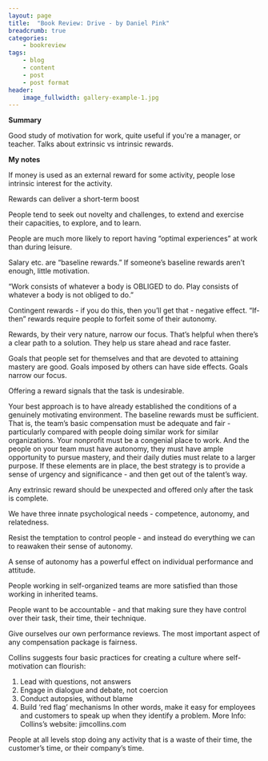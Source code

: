 ```yaml
---
layout: page
title:  "Book Review: Drive - by Daniel Pink"
breadcrumb: true
categories:
    - bookreview
tags:
    - blog
    - content
    - post
    - post format
header:
    image_fullwidth: gallery-example-1.jpg
---
```


**Summary**

Good study of motivation for work, quite useful if you're a manager, or teacher. Talks about extrinsic vs intrinsic rewards.

**My notes**

If money is used as an external reward for some activity, people lose intrinsic interest for the activity.

Rewards can deliver a short-term boost 

People tend to seek out novelty and challenges, to extend and exercise their capacities, to explore, and to learn. 

People are much more likely to report having “optimal experiences” at work than during leisure.

Salary etc. are “baseline rewards.” If someone’s baseline rewards aren’t enough, little motivation. 

“Work consists of whatever a body is OBLIGED to do. Play consists of whatever a body is not obliged to do.”

Contingent rewards - if you do this, then you’ll get that - negative effect. “If-then” rewards require people to forfeit some of their autonomy.

Rewards, by their very nature, narrow our focus. That’s helpful when there’s a clear path to a solution. They help us stare ahead and race faster.

Goals that people set for themselves and that are devoted to attaining mastery are good. Goals imposed by others can have side effects. Goals narrow our focus. 

Offering a reward signals that the task is undesirable.

Your best approach is to have already established the conditions of a genuinely motivating environment. The baseline rewards must be sufficient. That is, the team’s basic compensation must be adequate and fair - particularly compared with people doing similar work for similar organizations. Your nonprofit must be a congenial place to work. And the people on your team must have autonomy, they must have ample opportunity to pursue mastery, and their daily duties must relate to a larger purpose. If these elements are in place, the best strategy is to provide a sense of urgency and significance - and then get out of the talent’s way.

Any extrinsic reward should be unexpected and offered only after the task is complete. 

We have three innate psychological needs - competence, autonomy, and relatedness. 

Resist the temptation to control people - and instead do everything we can to reawaken their sense of autonomy.

A sense of autonomy has a powerful effect on individual performance and attitude.

People working in self-organized teams are more satisfied than those working in inherited teams.

People want to be accountable - and that making sure they have control over their task, their time, their technique.

Give ourselves our own performance reviews. 
The most important aspect of any compensation package is fairness. 

Collins suggests four basic practices for creating a culture where self-motivation can flourish:
1. Lead with questions, not answers
2. Engage in dialogue and debate, not coercion
3. Conduct autopsies, without blame
4. Build ‘red flag’ mechanisms
In other words, make it easy for employees and customers to speak up when they identify a problem. More Info: Collins’s website: jimcollins.com

People at all levels stop doing any activity that is a waste of their time, the customer’s time, or their company’s time.
